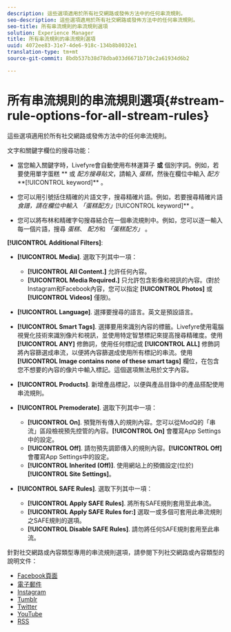 ```yaml
---
description: 這些選項適用於所有社交網路或發佈方法中的任何串流規則。
seo-description: 這些選項適用於所有社交網路或發佈方法中的任何串流規則。
seo-title: 所有串流規則的串流規則選項
solution: Experience Manager
title: 所有串流規則的串流規則選項
uuid: 4072ee83-31e7-4de6-918c-134b8b8032e1
translation-type: tm+mt
source-git-commit: 8bdb537b38d78dba033d6671b710c2a61934d6b2

---
```



# 所有串流規則的串流規則選項{#stream-rule-options-for-all-stream-rules}

這些選項適用於所有社交網路或發佈方法中的任何串流規則。

文字和關鍵字欄位的搜尋功能：

* 當您輸入關鍵字時，Livefyre會自動使用布林運算子 **或** 個別字詞。例如，若要使用單字蛋糕 ** 或 *配方搜尋貼文*，請輸入 *蛋糕*，然後在欄位中輸入 *配方***[!UICONTROL keyword]** 。

* 您可以用引號括住精確的片語文字，搜尋精確片語。例如，若要搜尋精確片語 *食譜，*請在欄位中輸入 *「蛋糕配方」***[!UICONTROL keyword]** 。

* 您可以將布林和精確字句搜尋結合在一個串流規則中。例如，您可以逐一輸入每一個片語，搜尋 *蛋糕*、 *配方*和 *「蛋糕配方」* 。

**[!UICONTROL Additional Filters]**:

* **[!UICONTROL Media]**. 選取下列其中一項：

   * **[!UICONTROL All Content.]** 允許任何內容。
   * **[!UICONTROL Media Required.]** 只允許包含影像和視訊的內容。(對於Instagram和Facebook內容，您可以指定 **[!UICONTROL Photos]** 或 **[!UICONTROL Videos]** 僅限)。

* **[!UICONTROL Language]**. 選擇要搜尋的語言。英文是預設語言。
* **[!UICONTROL Smart Tags]**. 選擇要用來識別內容的標籤。Livefyre使用電腦視覺化技術來識別像片和視訊，並使用特定智慧標記來提高搜尋精確度。使用 **[!UICONTROL ANY]** 修飾詞，使用任何標記或 **[!UICONTROL ALL]** 修飾詞將內容篩選成串流，以便將內容篩選成使用所有標記的串流。使用 **[!UICONTROL Image contains none of these smart tags]** 欄位，在包含您不想要的內容的像片中輸入標記。這個選項無法用於文字內容。

* **[!UICONTROL Products]**. 新增產品標記，以便與產品目錄中的產品搭配使用串流規則。
* **[!UICONTROL Premoderate]**. 選取下列其中一項：

   * **[!UICONTROL On]**. 預覽所有傳入的規則內容。您可以從ModQ的「串流」區段檢視預先控管的內容。**[!UICONTROL On]** 會覆寫App Settings中的設定。
   * **[!UICONTROL Off]**. 請勿預先調節傳入的規則內容。**[!UICONTROL Off]** 會覆寫App Settings中的設定。
   * **[!UICONTROL Inherited (Off)]**. 使用網站上的預備設定(位於) **[!UICONTROL Site Settings]**。

* **[!UICONTROL SAFE Rules]**. 選取下列其中一項：
   * **[!UICONTROL Apply SAFE Rules]**. 將所有SAFE規則套用至此串流。
   * **[!UICONTROL Apply SAFE Rules for:]** 選取一或多個可套用此串流規則之SAFE規則的選項。
   * **[!UICONTROL Disable SAFE Rules]**. 請勿將任何SAFE規則套用至此串流。

針對社交網路或內容類型專用的串流規則選項，請參閱下列社交網路或內容類型的說明文件：

* [Facebook頁面](../c-streams/c-facebook-page-rules.md#c_facebook_page_rules)
* [電子郵件](../c-streams/c-email-rules.md#c_email_rules)
* [Instagram](../c-streams/c-instagram-rules.md#c_instagram_rules)
* [Tumblr](../c-streams/c-tumblr-rules.md#c_tumblr_rules)
* [Twitter](../c-streams/c-twitter-rules.md#c_twitter_rules)
* [YouTube](../c-streams/c-youtube-rules/c-youtube-rules.md#c_youtube_rules)
* [RSS](../c-streams/c-rss-rules-streams.md#c_rss_rules_streams)
